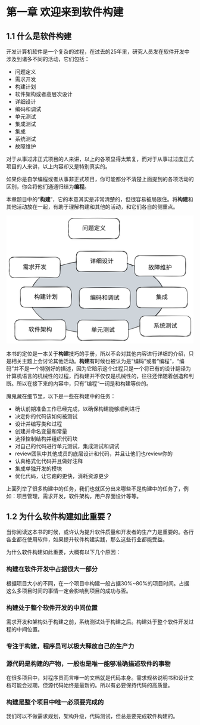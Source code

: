 # 第一章 欢迎来到软件构建

## 1.1 什么是软件构建

开发计算机软件是一个复杂的过程，在过去的25年里，研究人员发在软件开发中涉及到诸多不同的活动，它们包括：

* 问题定义
* 需求开发
* 构建计划
* 软件架构或者高层次设计
* 详细设计
* 编码和调试
* 单元测试
* 集成测试
* 集成
* 系统测试
* 故障维护

对于从事过非正式项目的人来讲，以上的各项显得太繁复，而对于从事过过度正式项目的人来讲，以上内容却又是特别真实的。

如果你是自学编程或者从事非正式项目，你可能都分不清楚上面提到的各项活动的区别，你会将他们通通归结为**编程**。

本章题目中的“**构建**”，它的本意其实是非常清楚的，但很容易被局限住。将**构建**和其他活动放在一起，有助于理解构建和其他的活动，和它们各自的侧重点。

<img src=".gitbook/assets/file.excalidraw.svg" alt="灰色的圆表示构建活动，可以看到不仅包含了编码，还有设计，集成等" class="gitbook-drawing">

本书的定位是一本关于**构建**技巧的手册，所以不会对其他内容进行详细的介绍，只是相关主题上会讨论其他活动。**构建**有时候也被认为是“编码”或者“编程”，“编码”并不是一个特别好的描述，因为它暗示这个过程只是一个将已有的设计翻译为计算机语言的机械性的过程，而构建并不仅仅是机械性的，往往还伴随着创造和判断。所以在接下来的内容中，只有”编程“一词是和构建等价的。

魔鬼藏在细节里，以下是一些在构建中的任务：

* 确认前期准备工作已经完成，以确保构建能够顺利进行
* 决定你的代码该如何被测试
* 设计并编写类和过程
* 创建并命名变量和常量
* 选择控制结构并组织代码块
* 对自己的代码进行单元测试，集成测试和调试
* review团队中其他成员的底层设计和代码，并且让他们也review你的
* 认真格式化代码并且做好注释
* 集成单独开发的模块
* 优化代码，让它跑的更快，消耗资源更少

上面列举了很多构建中的任务，我们也就区分出来哪些不是构建中的任务了，例如：项目管理，需求开发，软件架构，用户界面设计等等。

## 1.2 为什么软件构建如此重要？

当你阅读这本书的时候，或许认为提升软件质量和开发者的生产力是重要的。各行各业都在使用软件，如果提升软件构建实践，那么这些行业都能受益。

为什么软件构建如此重要，大概有以下几个原因：

### 构建在软件开发中占据很大一部分

根据项目大小的不同，在一个项目中构建一般占据30%\~80%的项目时间。占据这么多项目时间的事情一定会影响到项目的成功与否。

### 构建处于整个软件开发的中间位置

需求开发和架构处于构建之前，系统测试处于构建之后。构建处于整个软件开发过程的中间位置。

### 专注于构建，程序员可以极大释放自己的生产力

### 源代码是构建的产物，一般也是唯一能够准确描述软件的事物

在很多项目中，对程序员而言唯一的文档就是代码本身。需求规格说明书和设计文档可能会过期，但源代码始终是最新的。所以有必要保持代码的高质量。

### 构建是整个项目中唯一必须要完成的

我们可以不做需求规划，架构升级，代码测试，但总是要完成软件构建的。
